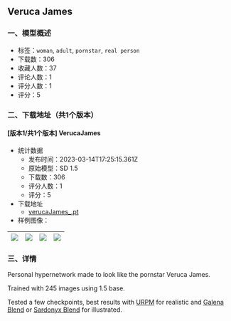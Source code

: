 ## Veruca James
### 一、模型概述

- 标签：`woman`, `adult`, `pornstar`, `real person`
- 下载数：306
- 收藏人数：37
- 评论人数：1
- 评分人数：1
- 评分：5

### 二、下载地址（共1个版本）

#### [版本1/共1个版本] VerucaJames

- 统计数据
  - 发布时间：2023-03-14T17:25:15.361Z
  - 原始模型：SD 1.5
  - 下载数：306
  - 评分人数：1
  - 评分：5
- 下载地址
  - [verucaJames_.pt](https://civitai.com/api/download/models/23200)
- 样例图像：

| <img src="https://image.civitai.com/xG1nkqKTMzGDvpLrqFT7WA/9c17344a-fcd1-414e-5cd2-9ebc5994fd00/width=450/251230.jpeg" /> | <img src="https://image.civitai.com/xG1nkqKTMzGDvpLrqFT7WA/3ac1ff03-e0ba-4286-1c4e-5ebb7b5d7300/width=450/251234.jpeg" /> | <img src="https://image.civitai.com/xG1nkqKTMzGDvpLrqFT7WA/4266088f-5f81-4099-0b0b-605d88d0ac00/width=450/251233.jpeg" /> | <img src="https://image.civitai.com/xG1nkqKTMzGDvpLrqFT7WA/4db8586d-5fc1-442a-e212-6a2fd1d2d400/width=450/251232.jpeg" /> |
| ---- | ---- | ---- | ---- |


### 三、详情
<p>Personal hypernetwork made to look like the pornstar Veruca James.</p><p>Trained with 245 images using 1.5 base.</p><p>Tested a few checkpoints, best results with <a rel="ugc" href="https://civitai.com/models/2661/uber-realistic-porn-merge-urpm">URPM</a> for realistic and <a rel="ugc" href="https://civitai.com/models/16300/galena-blend">Galena Blend</a> or <a rel="ugc" href="https://civitai.com/models/15886/sardonyx-blend">Sardonyx Blend</a> for illustrated.</p>